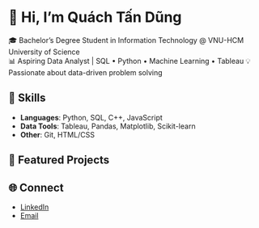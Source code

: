 # 👋 Hi, I’m Quách Tấn Dũng

🎓 Bachelor’s Degree Student in Information Technology @ VNU-HCM University of Science  
📊 Aspiring Data Analyst | SQL • Python • Machine Learning • Tableau 
💡 Passionate about data-driven problem solving  

## 🔧 Skills
- **Languages**: Python, SQL, C++, JavaScript  
- **Data Tools**: Tableau, Pandas, Matplotlib, Scikit-learn  
- **Other**: Git, HTML/CSS 

## 📂 Featured Projects


## 🌐 Connect
- [LinkedIn]([your-linkedin-url](https://www.linkedin.com/in/d%C5%A9ng-qu%C3%A1ch-874040361/))  
- [Email](quachtandung.business@gmail.com)
